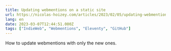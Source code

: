 ```yaml
---
title: Updating webmentions on a static site
url: https://nicolas-hoizey.com/articles/2023/02/05/updating-webmentions-on-a-static-site/
lang: en
date: 2023-03-07T12:44:51.000Z
tags: ["IndieWeb", "Webmentions", "Eleventy", "GitHub"]
---
```


How to update webmentions with only the new ones.
